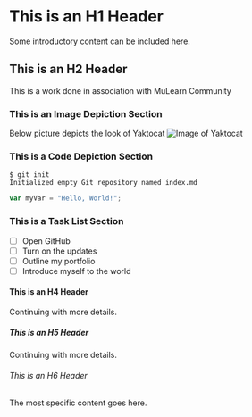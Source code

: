 # This is an H1 Header
Some introductory content can be included here.

## This is an H2 Header
This is a work done in association with MuLearn Community

### This is an Image Depiction Section
Below picture depicts the look of Yaktocat
![Image of Yaktocat](https://octodex.github.com/images/yaktocat.png)

### This is a Code Depiction Section 
```
$ git init
Initialized empty Git repository named index.md
```
``` javascript
var myVar = "Hello, World!";
```

### This is a Task List Section
- [ ] Open GitHub
- [ ] Turn on the updates
- [ ] Outline my portfolio
- [ ] Introduce myself to the world

#### This is an H4 Header
Continuing with more details.

##### This is an H5 Header
Continuing with more details.

###### This is an H6 Header
The most specific content goes here.


